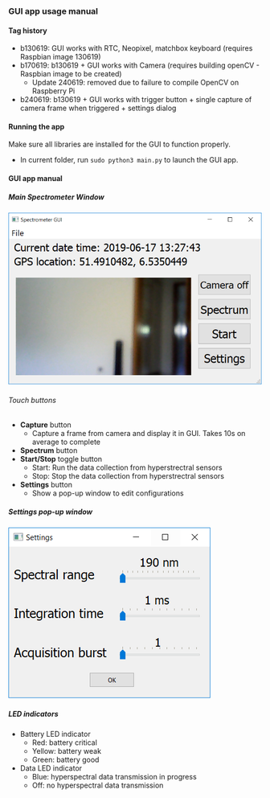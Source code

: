 ### GUI app usage manual
#### Tag history
- b130619: GUI works with RTC, Neopixel, matchbox keyboard (requires Raspbian image 130619)
- b170619: b130619 + GUI works with Camera (requires building openCV - Raspbian image to be created)
   - Update 240619: removed due to failure to compile OpenCV on Raspberry Pi
- b240619: b130619 + GUI works with trigger button + single capture of camera frame when triggered + settings dialog

#### Running the app
Make sure all libraries are installed for the GUI to function properly.
- In current folder, run `sudo python3 main.py` to launch the GUI app.
#### GUI app manual
##### Main Spectrometer Window
![GUI_screencap](../../media/GUI_screencap170619_1.PNG)
###### Touch buttons
- **Capture** button
  - Capture a frame from camera and display it in GUI. Takes 10s on average to complete
- **Spectrum** button
- **Start/Stop** toggle button
  - Start: Run the data collection from hyperstrectral sensors
  - Stop: Stop the data collection from hyperstrectral sensors
- **Settings** button
  - Show a pop-up window to edit configurations

##### Settings pop-up window
![Settings_screencap](../../media/GUI_screencap240619.PNG)
##### LED indicators
- Battery LED indicator
   - Red: battery critical
   - Yellow: battery weak
   - Green: battery good
- Data LED indicator
   - Blue: hyperspectral data transmission in progress
   - Off: no hyperspectral data transmission